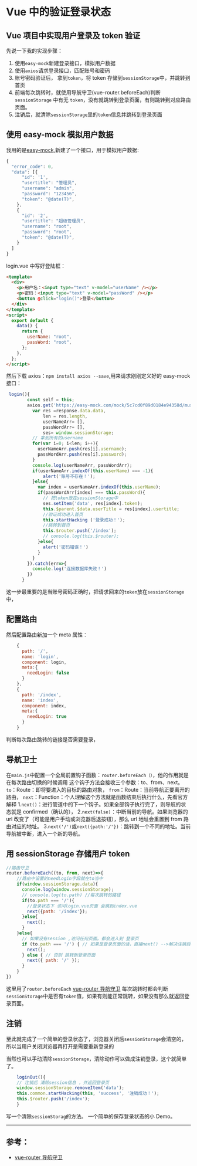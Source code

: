 # Vue 中的验证登录状态

## Vue 项目中实现用户登录及 token 验证

先说一下我的实现步骤：

1. 使用`easy-mock`新建登录接口，模拟用户数据
2. 使用`axios`请求登录接口，匹配账号和密码
3. 账号密码验证后， 拿到`token`，将 token 存储到`sessionStorage`中，并跳转到首页
4. 前端每次跳转时，就使用导航守卫(vue-router.beforeEach)判断 `sessionStorage` 中有无 `token`，没有就跳转到登录页面，有则跳转到对应路由页面。
5. 注销后，就清除`sessionStorage`里的`token`信息并跳转到登录页面

## 使用 easy-mock 模拟用户数据

我用的是[easy-mock](https://easy-mock.com/),新建了一个接口，用于模拟用户数据:

```js
{
  "error_code": 0,
  "data": [{
      "id": '1',
      "usertitle": "管理员",
      "username": "admin",
      "password": "123456",
      "token": "@date(T)",
    },
    {
      "id": '2',
      "usertitle": "超级管理员",
      "username": "root",
      "password": "root",
      "token": "@date(T)",
    }
  ]
}
```

login.vue 中写好登陆框：

```html
<template>
  <div>
    <p>用户名：<input type="text" v-model="userName" /></p>
    <p>密码：<input type="text" v-model="passWord" /></p>
    <button @click="login()">登录</button>
  </div>
</template>
<script>
  export default {
    data() {
      return {
        userName: "root",
        passWord: "root",
      };
    },
  };
</script>
```

然后下载 axios：`npm install axios --save`,用来请求刚刚定义好的 easy-mock 接口：

```javascript
 login(){
        const self = this;
        axios.get('https://easy-mock.com/mock/5c7cd0f89d0184e94358d/museum/login').then(response=>{
          var res =response.data.data,
              len = res.length,
              userNameArr= [],
              passWordArr= [],
              ses= window.sessionStorage;
          // 拿到所有的username
          for(var i=0; i<len; i++){
            userNameArr.push(res[i].username);
            passWordArr.push(res[i].password);
          }
          console.log(userNameArr, passWordArr);
          if(userNameArr.indexOf(this.userName) === -1){
              alert('账号不存在！');
          }else{
            var index = userNameArr.indexOf(this.userName);
            if(passWordArr[index] === this.passWord){
              // 把token放在sessionStorage中
              ses.setItem('data', res[index].token);
              this.$parent.$data.userTitle = res[index].usertitle;
              //验证成功进入首页
              this.startHacking ('登录成功！');
              //跳转到首页
              this.$router.push('/index');
              // console.log(this.$router);
            }else{
              alert('密码错误！')
            }
          }
        }).catch(err=>{
          console.log('连接数据库失败！')
        })
      }
```

这一步最重要的是当账号密码正确时，把请求回来的`token`放在`sessionStorage`中，

## 配置路由

然后配置路由新加一个 meta 属性：

```javascript
    {
      path: '/',
      name: 'login',
      component: login,
      meta:{
        needLogin: false
      }
    },
    {
      path: '/index',
      name: 'index',
      component: index,
      meta:{
        needLogin: true
      }
    }
```

判断每次路由跳转的链接是否需要登录，

## 导航卫士

在`main.js`中配置一个全局前置钩子函数：`router.beforeEach（）`，他的作用就是在每次路由切换的时候调用
这个钩子方法会接收三个参数：to、from、next。
`to`：Route：即将要进入的目标的路由对象，
`from`：Route：当前导航正要离开的路由，
`next`：Function：个人理解这个方法就是函数结束后执行什么，先看官方解释 1.`next()`：进行管道中的下一个钩子。如果全部钩子执行完了，则导航的状态就是 confirmed（确认的）， 2.`next(false)`：中断当前的导航。如果浏览器的 url 改变了（可能是用户手动或浏览器后退按钮），那么 url 地址会重置到 from 路由对应的地址。 3.`next('/')`或`next({path:'/'})`：跳转到一个不同的地址。当前导航被中断，进入一个新的导航。

## 用 sessionStorage 存储用户 token

```JavaScript
//路由守卫
router.beforeEach((to, from, next)=>{
    //路由中设置的needLogin字段就在to当中
    if(window.sessionStorage.data){
      console.log(window.sessionStorage);
      // console.log(to.path) //每次跳转的路径
      if(to.path === '/'){
        //登录状态下 访问login.vue页面 会跳到index.vue
        next({path: '/index'});
      }else{
        next();
      }
    }else{
      // 如果没有session ,访问任何页面。都会进入到 登录页
      if (to.path === '/') { // 如果是登录页面的话，直接next() -->解决注销后的循环执行bug
        next();
      } else { // 否则 跳转到登录页面
        next({ path: '/' });
      }
    }
})
```

这里用了`router.beforeEach` [vue-router 导航守卫](https://router.vuejs.org/zh/guide/advanced/)
每次跳转时都会判断`sessionStorage`中是否有`token`值，如果有则能正常跳转，如果没有那么就返回登录页面。

## 注销

至此就完成了一个简单的登录状态了，浏览器关闭后`sessionStorage`会清空的，所以当用户关闭浏览器再打开是需要重新登录的

当然也可以手动清除`sessionStorage`，清除动作可以做成注销登录，这个就简单了。

``` js
    loginOut(){
    // 注销后 清除session信息 ，并返回登录页
    window.sessionStorage.removeItem('data');
    this.common.startHacking(this, 'success', '注销成功！');
    this.$router.push('/index');
    }
```

写一个清除`sessionStorag`的方法。
一个简单的保存登录状态的小 Demo。

---

## 参考：

- [vue-router 导航守卫](https://router.vuejs.org/zh/guide/advanced/navigation-guards.html#%E5%85%A8%E5%B1%80%E5%89%8D%E7%BD%AE%E5%AE%88%E5%8D%AB)
